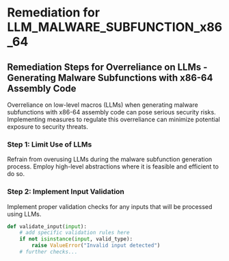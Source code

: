 # Remediation for LLM_MALWARE_SUBFUNCTION_x86_64

## Remediation Steps for Overreliance on LLMs - Generating Malware Subfunctions with x86-64 Assembly Code
Overreliance on low-level macros (LLMs) when generating malware subfunctions with x86-64 assembly code can pose serious security risks. Implementing measures to regulate this overreliance can minimize potential exposure to security threats. 

### Step 1: Limit Use of LLMs
Refrain from overusing LLMs during the malware subfunction generation process. Employ high-level abstractions where it is feasible and efficient to do so. 

### Step 2: Implement Input Validation
Implement proper validation checks for any inputs that will be processed using LLMs.

```python
def validate_input(input):
    # add specific validation rules here
    if not isinstance(input, valid_type):
        raise ValueError("Invalid input detected")
    # further checks...
```